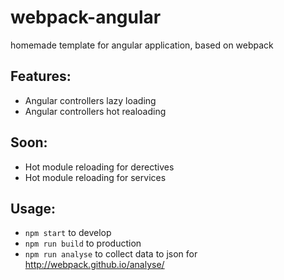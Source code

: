 # webpack-angular
homemade template for angular application, based on webpack

## Features:
- Angular controllers lazy loading
- Angular controllers hot realoading

## Soon:
- Hot module reloading for derectives
- Hot module reloading for services

## Usage:
 - `npm start` to develop
 - `npm run build` to production
 - `npm run analyse` to collect data to json for http://webpack.github.io/analyse/
